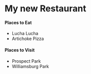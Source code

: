 # My new Restaurant

#### Places to Eat
- Lucha Lucha
- Artichoke Pizza

#### Places to Visit
- Prospect Park
- Williamsburg Park